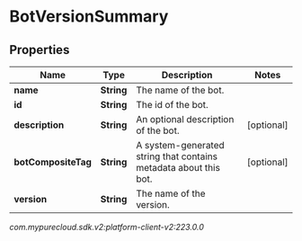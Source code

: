 # BotVersionSummary


## Properties

| Name | Type | Description | Notes |
| ------------ | ------------- | ------------- | ------------- |
| **name** | **String** | The name of the bot. |  |
| **id** | **String** | The id of the bot. |  |
| **description** | **String** | An optional description of the bot. |  [optional] |
| **botCompositeTag** | **String** | A system-generated string that contains metadata about this bot. |  [optional] |
| **version** | **String** | The name of the version. |  |




_com.mypurecloud.sdk.v2:platform-client-v2:223.0.0_
